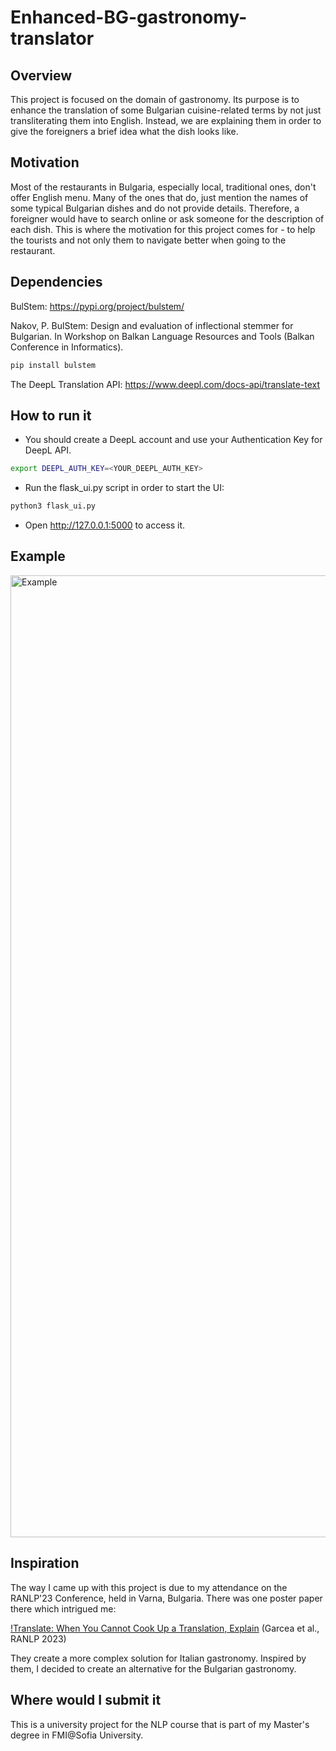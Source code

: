 # Enhanced-BG-gastronomy-translator

## Overview

This project is focused on the domain of gastronomy. Its purpose is to enhance the translation of some Bulgarian 
cuisine-related terms by not just transliterating them into English. Instead, we are explaining them in order to 
give the foreigners a brief idea what the dish looks like.

## Motivation

Most of the restaurants in Bulgaria, especially local, traditional ones, don't offer English menu. 
Many of the ones that do, just mention the names of some typical Bulgarian dishes and do not provide details.
Therefore, a foreigner would have to search online or ask someone for the description of each dish. 
This is where the motivation for this project comes for - to help the tourists and not only them to navigate better
when going to the restaurant.

## Dependencies

BulStem: https://pypi.org/project/bulstem/

Nakov, P. BulStem: Design and evaluation of inflectional stemmer for Bulgarian. In Workshop on
Balkan Language Resources and Tools (Balkan Conference in Informatics).

```python
pip install bulstem
```

The DeepL Translation API: https://www.deepl.com/docs-api/translate-text

## How to run it

* You should create a DeepL account and use your Authentication Key for DeepL API.
```bash 
export DEEPL_AUTH_KEY=<YOUR_DEEPL_AUTH_KEY>
```

* Run the flask_ui.py script in order to start the UI:
```bash
python3 flask_ui.py
```

* Open http://127.0.0.1:5000 to access it.

## Example

<img width="1539" alt="Example" src="https://github.com/yonitoo/Enhanced-BG-gastronomy-translator/assets/36246462/2a6cda30-b7c2-42ff-8525-2677b8145f95">

## Inspiration

The way I came up with this project is due to my attendance on the RANLP'23 Conference, held in Varna, Bulgaria.
There was one poster paper there which intrigued me:

[!Translate: When You Cannot Cook Up a Translation, Explain](https://aclanthology.org/2023.ranlp-1.44) (Garcea et al., RANLP 2023)

They create a more complex solution for Italian gastronomy. 
Inspired by them, I decided to create an alternative for the Bulgarian gastronomy.

## Where would I submit it

This is a university project for the NLP course that is part of my Master's degree in FMI@Sofia University.
